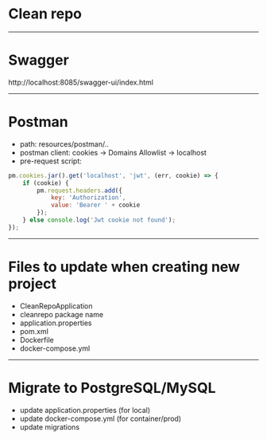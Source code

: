 # Clean repo

---
# Swagger
http://localhost:8085/swagger-ui/index.html

---
# Postman
- path: resources/postman/..
- postman client: cookies -> Domains Allowlist -> localhost
- pre-request script:

```js
pm.cookies.jar().get('localhost', 'jwt', (err, cookie) => {
    if (cookie) {
        pm.request.headers.add({
            key: 'Authorization',
            value: 'Bearer ' + cookie
        });
    } else console.log('Jwt cookie not found');
});
```

---
# Files to update when creating new project
- CleanRepoApplication
- cleanrepo package name
- application.properties
- pom.xml
- Dockerfile
- docker-compose.yml

---
# Migrate to PostgreSQL/MySQL
- update application.properties (for local)
- update docker-compose.yml (for container/prod)
- update migrations